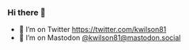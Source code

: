 ### Hi there 👋

- 🤔 I’m on Twitter https://twitter.com/kwilson81
- 🤔 I’m on Mastodon <a rel="me" href="https://mastodon.social/@kwilson81">@kwilson81@mastodon.social</a>

<!--
**kwilson/kwilson** is a ✨ _special_ ✨ repository because its `README.md` (this file) appears on your GitHub profile.

Here are some ideas to get you started:

- 🔭 I’m currently working on ...
- 🌱 I’m currently learning ...
- 👯 I’m looking to collaborate on ...
- 🤔 I’m looking for help with ...
- 💬 Ask me about ...
- 📫 How to reach me: ...
- 😄 Pronouns: ...
- ⚡ Fun fact: ...
-->
